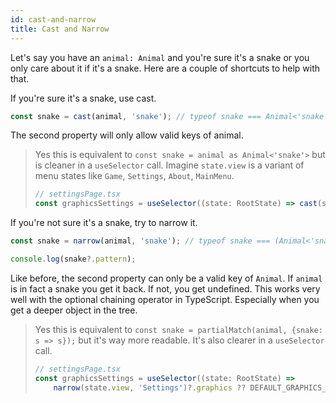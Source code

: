 ```yaml
---
id: cast-and-narrow
title: Cast and Narrow
---
```

Let's say you have an `animal: Animal` and you're sure it's a snake or you only care about it if it's a snake. Here are a couple of shortcuts to help with that.

If you're sure it's a snake, use cast.
```typescript
const snake = cast(animal, 'snake'); // typeof snake === Animal<'snake'>;
```
The second property will only allow valid keys of animal.

> Yes this is equivalent to `const snake = animal as Animal<'snake'>` but is cleaner in a `useSelector` call. Imagine `state.view` is a variant of menu states like `Game`, `Settings`, `About`, `MainMenu`.
> ```typescript
> // settingsPage.tsx
> const graphicsSettings = useSelector((state: RootState) => cast(state.view, 'Settings').graphics);
> ```


If you're not sure it's a snake, try to narrow it.

```typescript
const snake = narrow(animal, 'snake'); // typeof snake === (Animal<'snake'> | undefined);

console.log(snake?.pattern);
```
Like before, the second property can only be a valid key of `Animal`. If `animal` is in fact a snake you get it back. If not, you get undefined. This works very well with the optional chaining operator in TypeScript. Especially when you get a deeper object in the tree. 

> Yes this is equivalent to `const snake = partialMatch(animal, {snake: s => s});` but it's way more readable. It's also clearer in a `useSelector` call.
> ```typescript
> // settingsPage.tsx
> const graphicsSettings = useSelector((state: RootState) => 
>     narrow(state.view, 'Settings')?.graphics ?? DEFAULT_GRAPHICS_SETTINGS);
> ```
